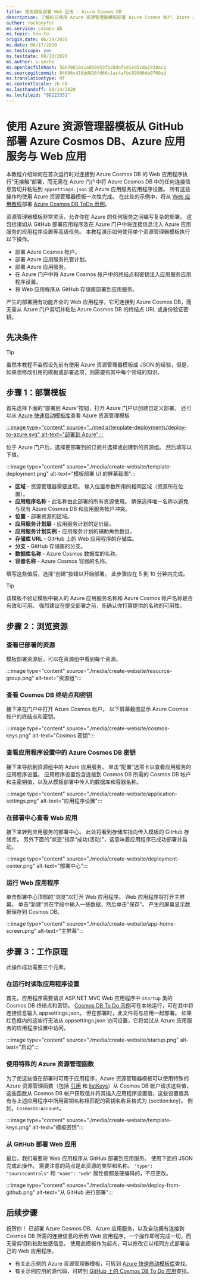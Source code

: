 ```yaml
---
title: 使用模板部署 Web 应用 - Azure Cosmos DB
description: 了解如何使用 Azure 资源管理器模板部署 Azure Cosmos 帐户、Azure 应用服务 Web 应用以及示例 Web 应用程序。
author: rockboyfor
ms.service: cosmos-db
ms.topic: how-to
origin.date: 06/19/2020
ms.date: 08/17/2020
ms.testscope: yes
ms.testdate: 08/10/2020
ms.author: v-yeche
ms.openlocfilehash: 56870810a1a8b0e53fb28dafe81ed5cda2938ac1
ms.sourcegitcommit: 84606cd16dd026fd66c1ac4afbc89906de0709ad
ms.translationtype: HT
ms.contentlocale: zh-CN
ms.lasthandoff: 08/14/2020
ms.locfileid: "88223351"
---
```

# <a name="deploy-azure-cosmos-db-and-azure-app-service-with-a-web-app-from-github-using-an-azure-resource-manager-template"></a>使用 Azure 资源管理器模板从 GitHub 部署 Azure Cosmos DB、Azure 应用服务与 Web 应用

本教程介绍如何在首次运行时对连接到 Azure Cosmos DB 的 Web 应用程序执行“无接触”部署，而无需在 Azure 门户中将 Azure Cosmos DB 中的任何连接信息剪切并粘贴到 `appsettings.json` 或 Azure 应用服务应用程序设置。 所有这些操作均使用 Azure 资源管理器模板一次性完成。 在此处的示例中，将从 [Web 应用教程](sql-api-dotnet-application.md)部署 [Azure Cosmos DB ToDo 示例](https://github.com/Azure-Samples/cosmos-dotnet-core-todo-app)。

资源管理器模板非常灵活，允许你在 Azure 的任何服务之间编写复杂的部署。 这包括诸如从 GitHub 部署应用程序及在 Azure 门户中将连接信息注入 Azure 应用服务的应用程序设置等高级任务。 本教程演示如何使用单个资源管理器模板执行以下操作。

* 部署 Azure Cosmos 帐户。
* 部署 Azure 应用服务托管计划。
* 部署 Azure 应用服务。
* 在 Azure 门户中将 Azure Cosmos 帐户中的终结点和密钥注入应用服务应用程序设置。
* 将 Web 应用程序从 GitHub 存储库部署到应用服务。

产生的部署拥有功能齐全的 Web 应用程序，它可连接到 Azure Cosmos DB，而无需从 Azure 门户剪切并粘贴 Azure Cosmos DB 的终结点 URL 或身份验证密钥。

<a name="Prerequisites"></a>
## <a name="prerequisites"></a>先决条件

> [!TIP]
> 虽然本教程不会假设先前有使用 Azure 资源管理器模板或 JSON 的经验，但是，如果想修改引用的模板或部署选项，则需要有其中每个领域的知识。

## <a name="step-1-deploy-the-template"></a>步骤 1：部署模板

首先选择下面的“部署到 Azure”按钮，打开 Azure 门户以创建自定义部署。 还可以从 [Azure 快速启动模板库](https://github.com/Azure/azure-quickstart-templates/tree/master/101-cosmosdb-webapp)查看 Azure 资源管理模板

[:::image type="content" source="../media/template-deployments/deploy-to-azure.svg" alt-text="部署到 Azure":::](https://portal.azure.cn/#create/Microsoft.Template/uri/https%3A%2F%2Fraw.githubusercontent.com%2FAzure%2Fazure-quickstart-templates%2Fmaster%2F101-cosmosdb-webapp%2Fazuredeploy.json)

位于 Azure 门户后，选择要部署到的订阅并选择或创建新的资源组。 然后填写以下值。

:::image type="content" source="./media/create-website/template-deployment.png" alt-text="模板部署 UI 的屏幕截图":::

* **区域** - 资源管理器需要此项。 输入位置参数所用的相同区域（资源所在位置）。
* **应用程序名称** - 此名称由此部署的所有资源使用。 确保选择唯一名称以避免与现有 Azure Cosmos DB 和应用服务帐户冲突。
* **位置** - 部署资源的区域。
* **应用服务计划层** - 应用服务计划的定价层。
* **应用服务计划实例** - 应用服务计划的辅助角色数目。
* **存储库 URL** - GitHub 上的 Web 应用程序的存储库。
* **分支** - GitHub 存储库的分支。
* **数据库名称** - Azure Cosmos 数据库的名称。
* **容器名称** - Azure Cosmos 容器的名称。

填写这些值后，选择“创建”按钮以开始部署。 此步骤应在 5 到 10 分钟内完成。

> [!TIP]
> 该模板不验证模板中输入的 Azure 应用服务名称和 Azure Cosmos 帐户名称是否有效和可用。 强烈建议在提交部署之前，先确认你打算提供的名称的可用性。

## <a name="step-2-explore-the-resources"></a>步骤 2：浏览资源

### <a name="view-the-deployed-resources"></a>查看已部署的资源

模板部署资源后，可以在资源组中看到每个资源。

:::image type="content" source="./media/create-website/resource-group.png" alt-text="资源组":::

### <a name="view-cosmos-db-endpoint-and-keys"></a>查看 Cosmos DB 终结点和密钥

接下来在门户中打开 Azure Cosmos 帐户。 以下屏幕截图显示 Azure Cosmos 帐户的终结点和密钥。

:::image type="content" source="./media/create-website/cosmos-keys.png" alt-text="Cosmos 密钥":::

### <a name="view-the-azure-cosmos-db-keys-in-application-settings"></a>查看应用程序设置中的 Azure Cosmos DB 密钥

接下来导航到资源组中的 Azure 应用服务。 单击“配置”选项卡以查看应用服务的应用程序设置。 应用程序设置包含连接到 Cosmos DB 所需的 Cosmos DB 帐户和主密钥值，以及从模板部署中传入的数据库和容器名称。

:::image type="content" source="./media/create-website/application-settings.png" alt-text="应用程序设置":::

### <a name="view-web-app-in-deployment-center"></a>在部署中心查看 Web 应用

接下来转到应用服务的部署中心。 此处将看到存储库指向传入模板的 GitHub 存储库。 另外下面的“状态”指示“成功(活动)”，这意味着应用程序已成功部署并启动。

:::image type="content" source="./media/create-website/deployment-center.png" alt-text="部署中心":::

### <a name="run-the-web-application"></a>运行 Web 应用程序

单击部署中心顶部的“浏览”以打开 Web 应用程序。 Web 应用程序将打开主屏幕。 单击“新建”并在字段中输入一些数据，然后单击“保存”。 产生的屏幕显示数据保存到 Cosmos DB。

:::image type="content" source="./media/create-website/app-home-screen.png" alt-text="主屏幕":::

## <a name="step-3-how-does-it-work"></a>步骤 3：工作原理

此操作成功需要三个元素。

### <a name="reading-app-settings-at-runtime"></a>在运行时读取应用程序设置

首先，应用程序需要请求 ASP.NET MVC Web 应用程序中 `Startup` 类的 Cosmos DB 终结点和密钥。 [Cosmos DB To Do 示例](https://github.com/Azure-Samples/cosmos-dotnet-core-todo-app)可在本地运行，可在其中将连接信息输入 appsettings.json。 但在部署时，此文件将与应用一起部署。 如果红色框内的这些行无法从 appsettings.json 访问设置，它将尝试从 Azure 应用服务的应用程序设置中访问。

:::image type="content" source="./media/create-website/startup.png" alt-text="启动":::

### <a name="using-special-azure-resource-management-functions"></a>使用特殊的 Azure 资源管理函数

为了使这些值在部署时可用于应用程序，Azure 资源管理器模板可以使用特殊的 Azure 资源管理函数（包括 [引用](../azure-resource-manager/templates/template-functions-resource.md#reference) 和 [listKeys](../azure-resource-manager/templates/template-functions-resource.md#listkeys)）从 Cosmos DB 帐户请求这些值，这些函数从 Cosmos DB 帐户获取值并将其插入应用程序设置值，这些设置值具有与上述应用程序中所用密钥名称相匹配的密钥名称且格式为 {section:key}。 例如，`CosmosDb:Account`。

:::image type="content" source="./media/create-website/template-keys.png" alt-text="模板密钥":::

### <a name="deploying-web-apps-from-github"></a>从 GitHub 部署 Web 应用

最后，我们需要将 Web 应用程序从 GitHub 部署到应用服务。 使用下面的 JSON 完成此操作。 需要注意的两点是此资源的类型和名称。 `"type": "sourcecontrols"` 和 `"name": "web"` 属性值都是硬编码的，不应更改。

:::image type="content" source="./media/create-website/deploy-from-github.png" alt-text="从 GitHub 进行部署":::

## <a name="next-steps"></a>后续步骤

祝贺你！ 已部署 Azure Cosmos DB、Azure 应用服务，以及自动拥有连接到 Cosmos DB 所需的连接信息的示例 Web 应用程序，一个操作即可完成一切，而无需剪切和粘贴敏感信息。 使用此模板作为起点，可以修改它以相同方式部署自己的 Web 应用程序。

* 有关此示例的 Azure 资源管理器模板，可转到 [Azure 快速启动模板库](https://github.com/Azure/azure-quickstart-templates/tree/master/101-cosmosdb-webapp)查找。
* 有关示例应用的源代码，可转到 [GitHub 上的 Cosmos DB To Do 应用](https://github.com/Azure-Samples/cosmos-dotnet-core-todo-app)查找。

<!-- Update_Description: update meta properties, wording update, update link -->
